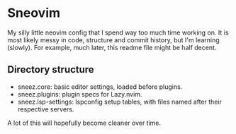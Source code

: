 # Sneovim
My silly little neovim config that I spend way too much time working on. It is most likely messy in code, structure and commit history, but I'm learning (slowly). For example, much later, this readme file might be half decent.

## Directory structure
- sneez.core: basic editor settings, loaded before plugins.
- sneez.plugins: plugin specs for Lazy.nvim.
- sneez.lsp-settings: lspconfig setup tables, with files named after their respective servers.

A lot of this will hopefully become cleaner over time.
